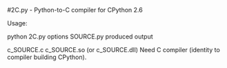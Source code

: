 #2C.py - Python-to-C compiler for CPython 2.6

Usage:

python 2C.py options SOURCE.py
produced output

c_SOURCE.c c_SOURCE.so (or c_SOURCE.dll)
Need C compiler (identity to compiler building CPython).
